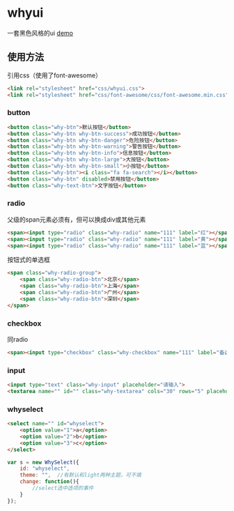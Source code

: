 # whyui

一套黑色风格的ui [demo](https://whyronnie.github.io/whyui)

## 使用方法

引用css（使用了font-awesome）

```html
<link rel="stylesheet" href="css/whyui.css">
<link rel="stylesheet" href="css/font-awesome/css/font-awesome.min.css">
```
### button

```html
<button class="why-btn">默认按钮</button>
<button class="why-btn why-btn-success">成功按钮</button>
<button class="why-btn why-btn-danger">危险按钮</button>
<button class="why-btn why-btn-warning">警告按钮</button>
<button class="why-btn why-btn-info">信息按钮</button>
<button class="why-btn why-btn-large">大按钮</button>
<button class="why-btn why-btn-small">小按钮</button>
<button class="why-btn"><i class="fa fa-search"></i></button>
<button class="why-btn" disabled>禁用按钮</button>
<button class="why-text-btn">文字按钮</button>
```

### radio

父级的span元素必须有，但可以换成div或其他元素
```html
<span><input type="radio" class="why-radio" name="111" label="红"></span>
<span><input type="radio" class="why-radio" name="111" label="黄"></span>
<span><input type="radio" class="why-radio" name="111" label="蓝"></span>
```
按钮式的单选框
```html
<span class="why-radio-group">
    <span class="why-radio-btn">北京</span>
    <span class="why-radio-btn">上海</span>
    <span class="why-radio-btn">广州</span>
    <span class="why-radio-btn">深圳</span>
</span>	
```

### checkbox

同radio
```html
<span><input type="checkbox" class="why-checkbox" name="111" label="备选项"></span>
```

### input
```html
<input type="text" class="why-input" placeholder="请输入">
<textarea name="" id="" class="why-textarea" cols="30" rows="5" placeholder="请输入"></textarea>
```

### whyselect

```html
<select name="" id="whyselect">
    <option value="1">a</option>
    <option value="2">b</option>
    <option value="3">c</option>
</select>
```
```javascript
var s = new WhySelect({
    id: "whyselect",
    theme: "",	//有默认和light两种主题，可不填
    change: function(){
	    //select选中选项的事件
    }
});
```

